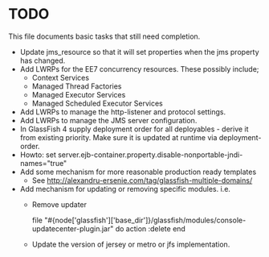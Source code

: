 # TODO

This file documents basic tasks that still need completion.

* Update jms_resource so that it will set properties when the jms property has changed.
* Add LWRPs for the EE7 concurrency resources. These possibly include;
  - Context Services
  - Managed Thread Factories
  - Managed Executor Services
  - Managed Scheduled Executor Services
* Add LWRPs to manage the http-listener and protocol settings.
* Add LWRPs to manage the JMS server configuration.
* In GlassFish 4 supply deployment order for all deployables - derive it from existing priority. Make sure it is updated at runtime via deployment-order.
* Howto: set server.ejb-container.property.disable-nonportable-jndi-names="true"
* Add some mechanism for more reasonable production ready templates
  - See http://alexandru-ersenie.com/tag/glassfish-multiple-domains/
* Add mechanism for updating or removing specific modules. i.e.
  - Remove updater

    file "#{node['glassfish']['base_dir']}/glassfish/modules/console-updatecenter-plugin.jar" do
      action :delete
    end

  - Update the version of jersey or metro or jfs implementation.

